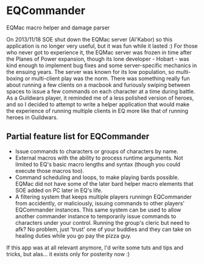 # EQCommander
EQMac macro helper and damage parser

On 2013/11/18 SOE shut down the EQMac server (Al'Kabor) so this application is no longer very useful, but it was fun while it lasted :) For those who never got to experience it, the EQMac server was frozen in time after the Planes of Power expansion, though its lone developer - Hobart - was kind enough to implement bug fixes and some server-specific mechanics in the ensuing years. The server was known for its low population, so multi-boxing or multi-client play was the norm. There was something really fun about running a few clients on a macbook and furiously swiping between spaces to issue a few commands on each character at a time during battle. As a Guildwars player, it reminded me of a less polished version of heroes, and so I decided to attempt to write a helper application that would make the experience of running multiple clients in EQ more like that of running heroes in Guildwars.

## Partial feature list for  EQCommander
* Issue commands to characters or groups of characters by name.
* External macros with the ability to process runtime arguments. Not limited to EQ's basic macro lengths and syntax (though you could execute those macros too).
* Command scheduling and loops, to make playing bards possible. EQMac did not have some of the later bard helper macro elements that SOE added on PC later in EQ's life.
* A filtering system that keeps multiple players runningn EQCommander from accidently, or maliciously, issuing commands to other players' EQCommander instances. This same system can be used to allow another commander instance to temporarily issue commands to characters under your control. Running the group's cleric but need to afk? No problem, just 'trust' one of your buddies and they can take on healing duties while you go pay the pizza guy.

If this app was at all relevant anymore, I'd write some tuts and tips and tricks, but alas... it exists only for posterity now :)

